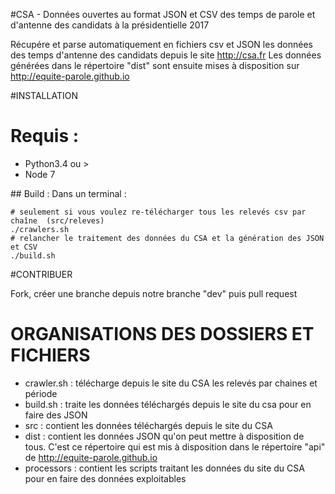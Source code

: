 #CSA - Données ouvertes au format JSON et CSV des temps de parole et d'antenne des candidats à la présidentielle 2017

Récupére et parse automatiquement en fichiers csv et JSON les données des temps d'antenne des candidats depuis le site http://csa.fr
Les données générées dans le répertoire "dist" sont ensuite mises à disposition sur http://equite-parole.github.io

#INSTALLATION

# Requis :
- Python3.4 ou >
- Node 7

## Build :
Dans un terminal :
```shell
# seulement si vous voulez re-télécharger tous les relevés csv par chaîne  (src/releves)
./crawlers.sh
# relancher le traitement des données du CSA et la génération des JSON et CSV
./build.sh
```

#CONTRIBUER

Fork, créer une branche depuis notre branche "dev" puis pull request

# ORGANISATIONS DES DOSSIERS ET FICHIERS

- crawler.sh : télécharge depuis le site du CSA les relevés par chaines et période 
- build.sh : traite les données téléchargés depuis le site du csa pour en faire des JSON
- src : contient les données téléchargés depuis le site du CSA
- dist : contient les données JSON qu'on peut mettre à disposition de tous. C'est ce répertoire qui est mis à disposition dans le répertoire "api" de http://equite-parole.github.io
- processors : contient les scripts traitant les données du site du CSA pour en faire des données exploitables

